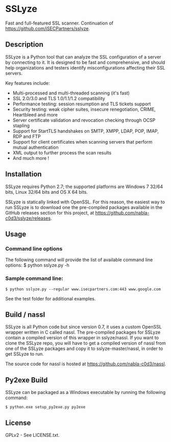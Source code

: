 SSLyze
======

Fast and full-featured SSL scanner. Continuation of https://github.com/iSECPartners/sslyze.


Description
-----------

SSLyze is a Python tool that can analyze the SSL configuration of a server by
connecting to it. It is designed to be fast and comprehensive, and should help
organizations and testers identify misconfigurations affecting their SSL
servers.

Key features include:
* Multi-processed and multi-threaded scanning (it's fast)
* SSL 2.0/3.0 and TLS 1.0/1.1/1.2 compatibility
* Performance testing: session resumption and TLS tickets support
* Security testing: weak cipher suites, insecure renegotiation, CRIME, Heartbleed and more
* Server certificate validation and revocation checking through OCSP stapling
* Support for StartTLS handshakes on SMTP, XMPP, LDAP, POP, IMAP, RDP and FTP
* Support for client certificates when scanning servers that perform mutual authentication
* XML output to further process the scan results
* And much more !


Installation
------------

SSLyze requires Python 2.7; the supported platforms are Windows 7 32/64 bits,
Linux 32/64 bits and OS X 64 bits.

SSLyze is statically linked with OpenSSL. For this reason, the easiest
way to run SSLyze is to download one the pre-compiled packages available in
the GitHub releases section for this project, at
https://github.com/nabla-c0d3/sslyze/releases.


Usage
-----

### Command line options

The following command will provide the list of available command line options:
	$ python sslyze.py -h


### Sample command line:

	$ python sslyze.py --regular www.isecpartners.com:443 www.google.com

See the test folder for additional examples.


Build / nassl
-------------

SSLyze is all Python code but since version 0.7, it uses a custom OpenSSL
wrapper written in C called nassl. The pre-compiled packages for SSLyze
contain a compiled version of this wrapper in sslyze/nassl. If you want to
clone the SSLyze repo, you will have to get a compiled version of nassl from
one of the SSLyze packages and copy it to sslyze-master/nassl, in order to get
SSLyze to run.

The source code for nassl is hosted at https://github.com/nabla-c0d3/nassl.


Py2exe Build
------------

SSLyze can be packaged as a Windows executable by running the following command:

    $ python.exe setup_py2exe.py py2exe


License
--------

GPLv2 - See LICENSE.txt.
